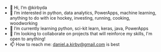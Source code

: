 - 👋 Hi, I’m @kirbyda
- 👀 I’m interested in python, data analytics, PowerApps, machine learning, anything to do with ice hockey, investing, running, cooking, woodworking
- 🌱 I’m currently learning python, sci-kit learn, keras, java, PowerApps
- 💞️ I’m looking to collaborate on projects that will reinforce my skills, I'm open to anything!
- 📫 How to reach me:  daniel.a.kirby@gmail.com is best

<!---
kirbyda/kirbyda is a ✨ special ✨ repository because its `README.md` (this file) appears on your GitHub profile.
You can click the Preview link to take a look at your changes.
--->
